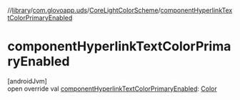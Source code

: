 //[library](../../../index.md)/[com.glovoapp.uds](../index.md)/[CoreLightColorScheme](index.md)/[componentHyperlinkTextColorPrimaryEnabled](component-hyperlink-text-color-primary-enabled.md)

# componentHyperlinkTextColorPrimaryEnabled

[androidJvm]\
open override val [componentHyperlinkTextColorPrimaryEnabled](component-hyperlink-text-color-primary-enabled.md): [Color](https://developer.android.com/reference/kotlin/androidx/compose/ui/graphics/Color.html)

